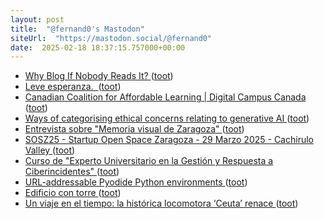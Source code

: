 ```yaml
---
layout: post
title:  "@fernand0's Mastodon"
siteUrl:  "https://mastodon.social/@fernand0"
date:  2025-02-18 18:37:15.757000+00:00
---
```

*  [Why Blog If Nobody Reads It? ](https://andysblog.uk/why-blog-if-nobody-reads-it) ([toot](https://mastodon.social/@fernand0/114026337780049374))
*  [Leve esperanza.  ](https://avecesunafoto.wordpress.com/2025/02/17/leve-esperanza) ([toot](https://mastodon.social/@fernand0/114026227071475245))
*  [Canadian Coalition for Affordable Learning \| Digital Campus Canada ](https://digitalcampus.ca/ccal) ([toot](https://mastodon.social/@fernand0/114026156725795218))
*  [Ways of categorising ethical concerns relating to generative AI ](https://dougbelshaw.com/blog/2025/01/31/categorising-ethical-concerns-ai) ([toot](https://mastodon.social/@fernand0/114025764298481655))
*  [Entrevista sobre "Memoria visual de Zaragoza" ](https://tausiet.blogspot.com/2025/02/entrevista-sobre-memoria-visual-de.htm) ([toot](https://mastodon.social/@fernand0/114025626634058257))
*  [SOSZ25 - Startup Open Space Zaragoza - 29 Marzo 2025 - Cachirulo Valley ](https://sosz.cachirulovalley.com) ([toot](https://mastodon.social/@fernand0/114024914651172000))
*  [Curso de "Experto Universitario en la Gestión y Respuesta a Ciberincidentes" ](http://www.unizar.es/actualidad/vernoticia_ng.php?id=8814) ([toot](https://mastodon.social/@fernand0/114024554344958461))
*  [URL-addressable Pyodide Python environments ](https://simonwillison.net/2025/Feb/13/url-addressable-python) ([toot](https://mastodon.social/@fernand0/114024410350799975))
*  [Edificio con torre ](https://www.flickr.com/photos/fernand0/54316386599) ([toot](https://mastodon.social/@fernand0/114024119451270938))
*  [Un viaje en el tiempo: la histórica locomotora ‘Ceuta’ renace ](https://www.ceutatv.com/articulo/educacion-y-cultura/viaje-tiempo/20250209093000201576.htm) ([toot](https://mastodon.social/@fernand0/114024112517799882))
